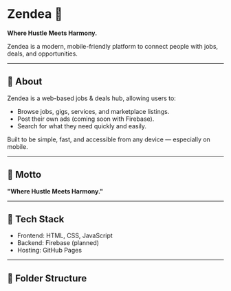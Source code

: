# Zendea 🌟
**Where Hustle Meets Harmony.**

Zendea is a modern, mobile-friendly platform to connect people with jobs, deals, and opportunities.

---

## 🚀 About
Zendea is a web-based jobs & deals hub, allowing users to:
- Browse jobs, gigs, services, and marketplace listings.
- Post their own ads (coming soon with Firebase).
- Search for what they need quickly and easily.

Built to be simple, fast, and accessible from any device — especially on mobile.

---

## 🌟 Motto
**"Where Hustle Meets Harmony."**

---

## 📝 Tech Stack
- Frontend: HTML, CSS, JavaScript
- Backend: Firebase (planned)
- Hosting: GitHub Pages

---

## 📂 Folder Structure